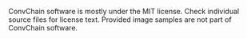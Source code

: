 ConvChain software is mostly under the MIT license. Check individual source files for license text. Provided image samples are not part of ConvChain software.
